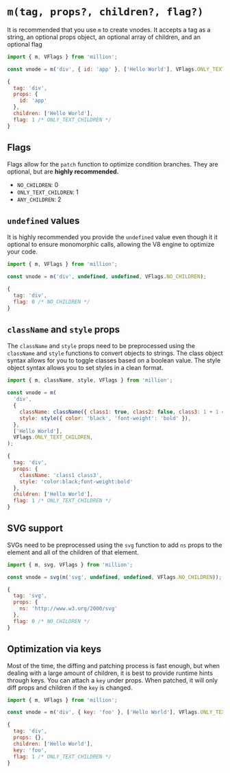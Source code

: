 # `m(tag, props?, children?, flag?)`

It is recommended that you use `m` to create vnodes. It accepts a tag as a string, an optional props object, an optional array of children, and an optional flag

```js
import { m, VFlags } from 'million';

const vnode = m('div', { id: 'app' }, ['Hello World'], VFlags.ONLY_TEXT_CHILDREN);
```

```js
{
  tag: 'div',
  props: {
    id: 'app'
  },
  children: ['Hello World'],
  flag: 1 /* ONLY_TEXT_CHILDREN */
}
```

## Flags

Flags allow for the `patch` function to optimize condition branches. They are optional, but are **highly recommended.**

- `NO_CHILDREN`: 0
- `ONLY_TEXT_CHILDREN`: 1
- `ANY_CHILDREN`: 2

## `undefined` values

It is highly recommended you provide the `undefined` value even though it it optional to ensure monomorphic calls, allowing the V8 engine to optimize your code.

```js
import { m, VFlags } from 'million';

const vnode = m('div', undefined, undefined, VFlags.NO_CHILDREN);
```

```js
{
  tag: 'div',
  flag: 0 /* NO_CHILDREN */
}
```

## `className` and `style` props

The `className` and `style` props need to be preprocessed using the `className` and `style` functions to convert objects to strings. The class object syntax allows for you to toggle classes based on a boolean value. The style object syntax allows you to set styles in a clean format.

```js
import { m, className, style, VFlags } from 'million';

const vnode = m(
  'div',
  {
    className: className({ class1: true, class2: false, class3: 1 + 1 === 2 }),
    style: style({ color: 'black', 'font-weight': 'bold' }),
  },
  ['Hello World'],
  VFlags.ONLY_TEXT_CHILDREN,
);
```

```js highlight=4,5
{
  tag: 'div',
  props: {
    className: 'class1 class3',
    style: 'color:black;font-weight:bold'
  },
  children: ['Hello World'],
  flag: 1 /* ONLY_TEXT_CHILDREN */
}
```

## SVG support

SVGs need to be preprocessed using the `svg` function to add `ns` props to the element and all of the children of that element.

```js
import { m, svg, VFlags } from 'million';

const vnode = svg(m('svg', undefined, undefined, VFlags.NO_CHILDREN));
```

```js highlight=4
{
  tag: 'svg',
  props: {
    ns: 'http://www.w3.org/2000/svg'
  },
  flag: 0 /* NO_CHILDREN */
}
```

## Optimization via keys

Most of the time, the diffing and patching process is fast enough, but when dealing with a large amount of children, it is best to provide runtime hints through keys. You can attach a `key` under props. When patched, it will only diff props and children if the `key` is changed.

```js
import { m, VFlags } from 'million';

const vnode = m('div', { key: 'foo' }, ['Hello World'], VFlags.ONLY_TEXT_CHILDREN);
```

```js highlight=5
{
  tag: 'div',
  props: {},
  children: ['Hello World'],
  key: 'foo',
  flag: 1 /* ONLY_TEXT_CHILDREN */
}
```
